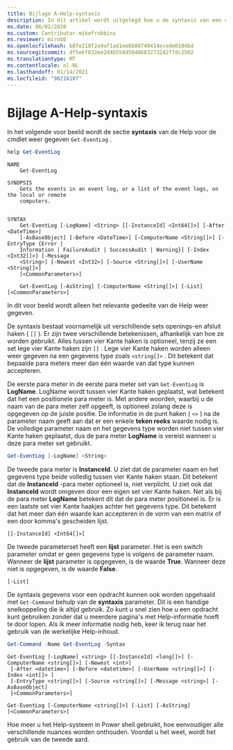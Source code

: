 ```yaml
---
title: Bijlage A-Help-syntaxis
description: In dit artikel wordt uitgelegd hoe u de syntaxis van een cmdlet die wordt weer gegeven door Get-Help, kunt lezen en begrijpen.
ms.date: 06/02/2020
ms.custom: Contributor-mikefrobbins
ms.reviewer: mirobb
ms.openlocfilehash: b8fe218f2a9af1ad1ee6b88740414ecede0194bd
ms.sourcegitcommit: df5e6f032ee2d4b556d50406832732d2f7dc2502
ms.translationtype: MT
ms.contentlocale: nl-NL
ms.lasthandoff: 01/14/2021
ms.locfileid: "98216107"
---
```

# <a name="appendix-a---help-syntax"></a>Bijlage A-Help-syntaxis

In het volgende voor beeld wordt de sectie **syntaxis** van de Help voor de cmdlet weer gegeven `Get-EventLog` .

```powershell
help Get-EventLog
```

```Output
NAME
    Get-EventLog

SYNOPSIS
    Gets the events in an event log, or a list of the event logs, on the local or remote
    computers.


SYNTAX
    Get-EventLog [-LogName] <String> [[-InstanceId] <Int64[]>] [-After <DateTime>]
    [-AsBaseObject] [-Before <DateTime>] [-ComputerName <String[]>] [-EntryType {Error |
    Information | FailureAudit | SuccessAudit | Warning}] [-Index <Int32[]>] [-Message
    <String>] [-Newest <Int32>] [-Source <String[]>] [-UserName <String[]>]
    [<CommonParameters>]

    Get-EventLog [-AsString] [-ComputerName <String[]>] [-List] [<CommonParameters>]
```

In dit voor beeld wordt alleen het relevante gedeelte van de Help weer gegeven.

De syntaxis bestaat voornamelijk uit verschillende sets openings-en afsluit haken ( `[]` ). Er zijn twee verschillende betekenissen, afhankelijk van hoe ze worden gebruikt. Alles tussen vier Kante haken is optioneel, tenzij ze een set lege vier Kante haken zijn `[]` . Lege vier Kante haken worden alleen weer gegeven na een gegevens type zoals `<string[]>` . Dit betekent dat bepaalde para meters meer dan één waarde van dat type kunnen accepteren.

De eerste para meter in de eerste para meter set van `Get-EventLog` is **LogName**. LogName wordt tussen vier Kante haken geplaatst, wat betekent dat het een positionele para meter is. Met andere woorden, waarbij u de naam van de para meter zelf opgeeft, is optioneel zolang deze is opgegeven op de juiste positie. De informatie in de punt haken ( `<>` ) na de parameter naam geeft aan dat er een enkele **teken reeks** waarde nodig is. De volledige parameter naam en het gegevens type worden niet tussen vier Kante haken geplaatst, dus de para meter **LogName** is vereist wanneer u deze para meter set gebruikt.

```powershell
Get-EventLog [-LogName] <String>
```

De tweede para meter is **InstanceId**. U ziet dat de parameter naam en het gegevens type beide volledig tussen vier Kante haken staan. Dit betekent dat de **InstanceId** -para meter optioneel is, niet verplicht. U ziet ook dat **InstanceId** wordt omgeven door een eigen set vier Kante haken. Net als bij de para meter **LogName** betekent dit dat de para meter positioneel is. Er is een laatste set vier Kante haakjes achter het gegevens type. Dit betekent dat het meer dan één waarde kan accepteren in de vorm van een matrix of een door komma's gescheiden lijst.

```
[[-InstanceId] <Int64[]>]
```

De tweede parameterset heeft een **lijst** parameter. Het is een switch parameter omdat er geen gegevens type is volgens de parameter naam. Wanneer de **lijst** parameter is opgegeven, is de waarde **True**. Wanneer deze niet is opgegeven, is de waarde **False**.

```
[-List]
```

De syntaxis gegevens voor een opdracht kunnen ook worden opgehaald met `Get-Command` behulp van de **syntaxis** parameter. Dit is een handige snelkoppeling die ik altijd gebruik. Zo kunt u snel zien hoe u een opdracht kunt gebruiken zonder dat u meerdere pagina's met Help-informatie hoeft te door lopen. Als ik meer informatie nodig heb, keer ik terug naar het gebruik van de werkelijke Help-inhoud.

```powershell
Get-Command -Name Get-EventLog -Syntax
```

```Output
Get-EventLog [-LogName] <string> [[-InstanceId] <long[]>] [-ComputerName <string[]>] [-Newest <int>]
 [-After <datetime>] [-Before <datetime>] [-UserName <string[]>] [-Index <int[]> ]
 [-EntryType <string[]>] [-Source <string[]>] [-Message <string>] [-AsBaseObject]
 [<CommonParameters>]

Get-EventLog [-ComputerName <string[]>] [-List] [-AsString] [<CommonParameters>]
```

Hoe meer u het Help-systeem in Power shell gebruikt, hoe eenvoudiger alle verschillende nuances worden onthouden. Voordat u het weet, wordt het gebruik van de tweede aard.
